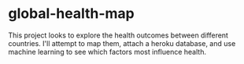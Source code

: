 # global-health-map

This project looks to explore the health outcomes between different countries. I'll attempt to map them, attach a heroku database, and use machine learning to see which factors most influence health.
